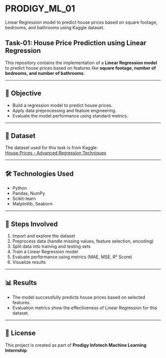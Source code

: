 # PRODIGY_ML_01
Linear Regression model to predict house prices based on square footage, bedrooms, and bathrooms using Kaggle dataset.


## Task-01: House Price Prediction using Linear Regression  

This repository contains the implementation of a **Linear Regression model** to predict house prices based on features like **square footage, number of bedrooms, and number of bathrooms**.  

---

## 📌 Objective  
- Build a regression model to predict house prices.  
- Apply data preprocessing and feature engineering.  
- Evaluate the model performance using standard metrics.  

---

## 📂 Dataset  
The dataset used for this task is from Kaggle:  
[House Prices - Advanced Regression Techniques](https://www.kaggle.com/c/house-prices-advanced-regression-techniques/data)  

---

## 🛠️ Technologies Used  
- Python  
- Pandas, NumPy  
- Scikit-learn  
- Matplotlib, Seaborn  

---

## 🚀 Steps Involved  
1. Import and explore the dataset  
2. Preprocess data (handle missing values, feature selection, encoding)  
3. Split data into training and testing sets  
4. Train a Linear Regression model  
5. Evaluate performance using metrics (MAE, MSE, R² Score)  
6. Visualize results  

---

## 📊 Results  
- The model successfully predicts house prices based on selected features.  
- Evaluation metrics show the effectiveness of Linear Regression for this dataset.  

---

## 📜 License  
This project is created as part of **Prodigy Infotech Machine Learning Internship**.  
